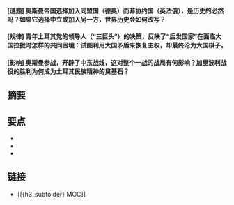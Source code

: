 #### [谜题] 奥斯曼帝国选择加入同盟国（德奥）而非协约国（英法俄），是历史的必然吗？如果它选择中立或加入另一方，世界历史会如何改写？


#### [规律] 青年土耳其党的领导人（“三巨头”）的决策，反映了“后发国家”在面临大国拉拢时怎样的共同困境：试图利用大国矛盾来恢复主权，却最终沦为大国棋子。


#### [影响] 奥斯曼参战，开辟了中东战线，这对整个一战的战局有何影响？加里波利战役的胜利为何成为土耳其民族精神的奠基石？


## 摘要


## 要点

- 
- 
- 

## 链接

- [[{h3_subfolder} MOC]]
